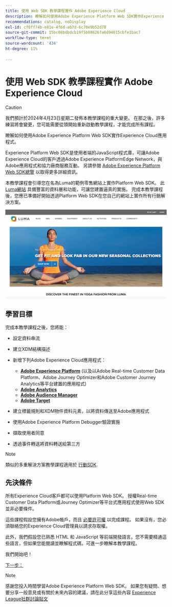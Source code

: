 ```yaml
---
title: 使用 Web SDK 教學課程實作 Adobe Experience Cloud
description: 瞭解如何使用Adobe Experience Platform Web SDK實作Experience Cloud應用程式。
recommendations: catalog, noDisplay
exl-id: cf0ff74b-e81e-4f6d-ab7d-6c70e9b52d78
source-git-commit: 15bc08bdbdcb19f5b086267a6d94615cbfe1bac7
workflow-type: tm+mt
source-wordcount: '434'
ht-degree: 11%

---
```


# 使用 Web SDK 教學課程實作 Adobe Experience Cloud

>[!CAUTION]
>
>我們預計於2024年4月23日星期二發佈本教學課程的重大變更。 在那之後，許多練習將會變更，您可能需要從頭開始重新啟動教學課程，才能完成所有課程。


瞭解如何使用Adobe Experience Platform Web SDK實作Experience Cloud應用程式。

Experience Platform Web SDK是使用者端的JavaScript程式庫，可讓Adobe Experience Cloud的客戶透過Adobe Experience PlatformEdge Network，與Adobe應用程式和協力廠商服務互動。 另請參閱 [Adobe Experience Platform Web SDK總覽](https://experienceleague.adobe.com/docs/experience-platform/edge/home.html?lang=zh-Hant) 以取得更多詳細資訊。

本教學課程會引導您在名為Luma的範例零售網站上實作Platform Web SDK。 此 [Luma網站](https://luma.enablementadobe.com/content/luma/us/en.html) 具備豐富的資料層和功能，可讓您建置逼真的實施。 完成本教學課程後，您應已準備好開始透過Platform Web SDK在您自己的網站上實作所有行銷解決方案。

[![Luma網站](assets/old-overview-luma.png)](https://luma.enablementadobe.com/content/luma/us/en.html)


## 學習目標

完成本教學課程之後，您將能：

* 設定資料串流

* 建立XDM結構描述

* 新增下列Adobe Experience Cloud應用程式：
   * **[Adobe Experience Platform](setup-experience-platform.md)** (以及以Adobe Real-time Customer Data Platform、Adobe Journey Optimizer和Adobe Customer Journey Analytics等平台建置的應用程式)
   * **[Adobe Analytics](setup-analytics.md)**
   * **[Adobe Audience Manager](setup-audience-manager.md)**
   * **[Adobe Target](setup-target.md)**

* 建立標籤規則和XDM物件資料元素，以將資料傳送至Adobe應用程式

* 使用Adobe Experience Platform Debugger驗證實施

* 擷取使用者同意

* 透過事件轉送將資料轉送給第三方

>[!NOTE]
>
>類似的多重解決方案教學課程適用於 [行動SDK](../tutorial-mobile-sdk/overview.md).

## 先決條件

所有Experience Cloud客戶都可以使用Platform Web SDK。 授權Real-time Customer Data Platform或Journey Optimizer等平台式應用程式使用Web SDK並非必要條件。

這些課程假設您擁有Adobe帳戶，而且 [必要許可權](configure-permissions.md) 以完成課程。 如果沒有，您必須聯絡您的Experience Cloud管理員以請求存取權。

此外，我們假設您已熟悉 HTML 和 JavaScript 等前端開發語言。您不需要精通這些語言，但如果您能閱讀並瞭解程式碼，可進一步瞭解本教學課程。

我們開始吧！

[下一步： ](configure-permissions.md)

>[!NOTE]
>
>感謝您投入時間學習Adobe Experience Platform Web SDK。 如果您有疑問、想要分享一般意見或有關於未來內容的建議，請在此分享這些內容 [Experience League社群討論貼文](https://experienceleaguecommunities.adobe.com/t5/adobe-experience-platform-launch/tutorial-discussion-implement-adobe-experience-cloud-with-web/td-p/444996)
